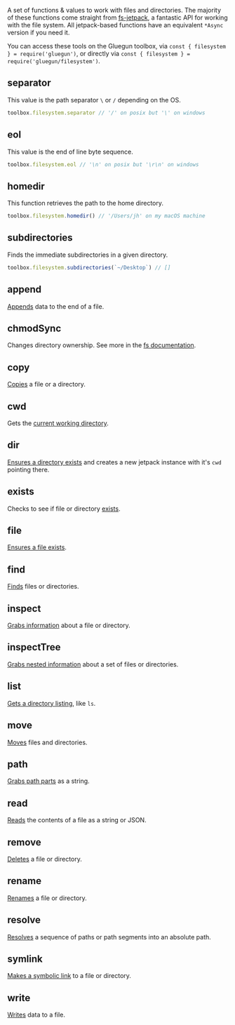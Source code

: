 A set of functions & values to work with files and directories. The majority of these functions come
straight from [fs-jetpack](https://github.com/szwacz/fs-jetpack), a fantastic API for working with the
file system. All jetpack-based functions have an equivalent `*Async` version if you need it.

You can access these tools on the Gluegun toolbox, via `const { filesystem } = require('gluegun')`, or directly via `const { filesystem } = require('gluegun/filesystem')`.

## separator

This value is the path separator `\` or `/` depending on the OS.

```js
toolbox.filesystem.separator // '/' on posix but '\' on windows
```

## eol

This value is the end of line byte sequence.

```js
toolbox.filesystem.eol // '\n' on posix but '\r\n' on windows
```

## homedir

This function retrieves the path to the home directory.

```js
toolbox.filesystem.homedir() // '/Users/jh' on my macOS machine
```

## subdirectories

Finds the immediate subdirectories in a given directory.

```js
toolbox.filesystem.subdirectories(`~/Desktop`) // []
```

## append

[Appends](https://github.com/szwacz/fs-jetpack#appendpath-data-options) data to the end of a file.

## chmodSync

Changes directory ownership. See more in the [fs documentation](https://nodejs.org/api/fs.html#fs_fs_chmodsync_path_mode).

## copy

[Copies](https://github.com/szwacz/fs-jetpack#copyfrom-to-options) a file or a directory.

## cwd

Gets the [current working directory](https://github.com/szwacz/fs-jetpack#createreadstreampath-options).

## dir

[Ensures a directory exists](https://github.com/szwacz/fs-jetpack#dirpath-criteria) and creates a new jetpack
instance with it's `cwd` pointing there.

## exists

Checks to see if file or directory [exists](https://github.com/szwacz/fs-jetpack#existspath).

## file

[Ensures a file exists](https://github.com/szwacz/fs-jetpack#filepath-criteria).

## find

[Finds](https://github.com/szwacz/fs-jetpack#findpath-searchoptions) files or directories.

## inspect

[Grabs information](https://github.com/szwacz/fs-jetpack#inspectpath-options) about a file or directory.

## inspectTree

[Grabs nested information](https://github.com/szwacz/fs-jetpack#inspecttreepath-options) about a set of files or directories.

## list

[Gets a directory listing](https://github.com/szwacz/fs-jetpack#listpath), like `ls`.

## move

[Moves](https://github.com/szwacz/fs-jetpack#movefrom-to) files and directories.

## path

[Grabs path parts](https://github.com/szwacz/fs-jetpack#pathparts) as a string.

## read

[Reads](https://github.com/szwacz/fs-jetpack#readpath-returnas) the contents of a file as a string or JSON.

## remove

[Deletes](https://github.com/szwacz/fs-jetpack#removepath) a file or directory.

## rename

[Renames](https://github.com/szwacz/fs-jetpack#renamepath-newname) a file or directory.

## resolve

[Resolves](https://nodejs.org/docs/latest/api/path.html#path_path_resolve_paths) a sequence of paths or path segments into an absolute path.

## symlink

[Makes a symbolic link](https://github.com/szwacz/fs-jetpack#symlinksymlinkvalue-path) to a file or directory.

## write

[Writes](https://github.com/szwacz/fs-jetpack#writepath-data-options) data to a file.
